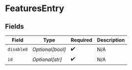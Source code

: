 # FeaturesEntry


## Fields

| Field              | Type               | Required           | Description        |
| ------------------ | ------------------ | ------------------ | ------------------ |
| `disabled`         | *Optional[bool]*   | :heavy_check_mark: | N/A                |
| `id`               | *Optional[str]*    | :heavy_check_mark: | N/A                |